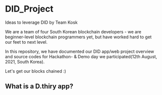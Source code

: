 # DID_Project
Ideas to leverage DID by Team Kosk

We are a team of four South Korean blockchain developers - we are beginner-level blockchain programmers yet, but have worked hard to get our feet to next level. 

In this repository, we have documented our DID app/web project overview and source codes for Hackathon- & Demo day we participated(12th August, 2021, South Korea). 

Let's get our blocks chained :)

## What is a D.thiry app? 
